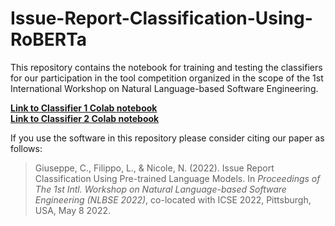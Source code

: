 # Issue-Report-Classification-Using-RoBERTa
This repository contains the notebook for training and testing the classifiers for our participation in the tool competition organized in the scope of the 1st International Workshop on Natural Language-based Software Engineering.

**[Link to Classifier 1 Colab notebook](https://colab.research.google.com/drive/1mgS0fGplVhp_u9h5dAgWo3GkOel9fmrx)**
<br>
**[Link to Classifier 2 Colab notebook](https://colab.research.google.com/drive/1I_MT7tciNnuLcT7zPMHzJjeyY1b-m5DL)**

If you use the software in this repository please consider citing our paper as follows:
> Giuseppe, C., Filippo, L., & Nicole, N. (2022). Issue Report Classification Using Pre-trained Language Models. In *Proceedings of The 1st Intl. Workshop on Natural Language-based Software Engineering (NLBSE 2022)*, co-located with ICSE 2022, Pittsburgh, USA, May 8 2022.
